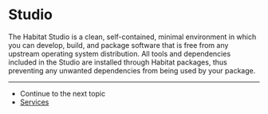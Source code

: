 # Studio

The Habitat Studio is a clean, self-contained, minimal environment in which you can develop, build, and package software that is free from any upstream operating system distribution. All tools and dependencies included in the Studio are installed through Habitat packages, thus preventing any unwanted dependencies from being used by your package.

<hr>
<ul class="main-content--link-nav">
  <li>Continue to the next topic</li>
  <li><a href="/docs/concepts-services">Services</a></li>
</ul>
